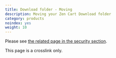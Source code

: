 ```yaml
---
title: Download folder - Moving 
description: Moving your Zen Cart Download folder 
category: products
noindex: yes
weight: 10
---
```


Please see [the related page in the security section](/user/security/relocate_download_folder/).

This page is a crosslink only.

<br>
<br>
<br>

